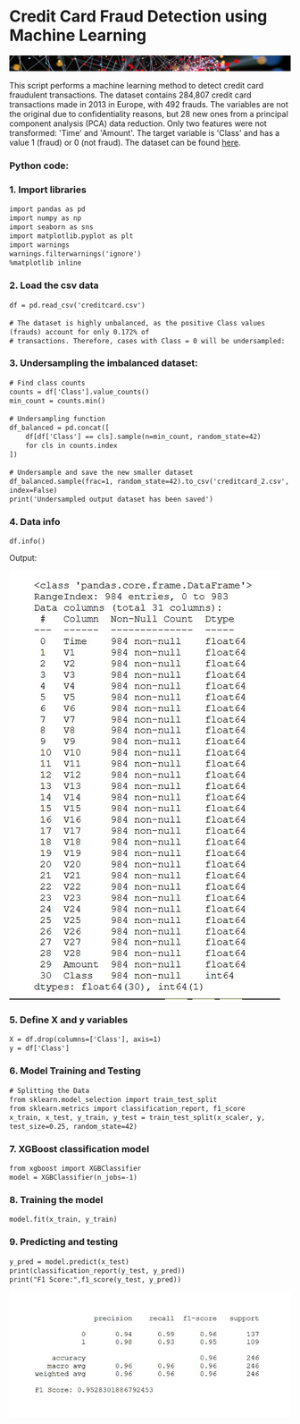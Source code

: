 # Credit Card Fraud Detection using Machine Learning

![Banner](docs/assets/images/banner_delgado4.jpg)

This script performs a machine learning method to detect credit card fraudulent transactions. 
The dataset contains 284,807 credit card transactions made in 2013 in Europe, with 492 frauds. The variables are not the original due to confidentiality reasons, but 28 new ones from a principal component analysis (PCA) data reduction. Only two features were not transformed: 'Time' and 'Amount'. The target variable is 'Class' and has a value 1 (fraud) or 0 (not fraud). The dataset can be found [here](https://tinyurl.com/4zvuh435/).

### Python code:

### 1. Import libraries
```
import pandas as pd
import numpy as np
import seaborn as sns
import matplotlib.pyplot as plt
import warnings
warnings.filterwarnings('ignore')
%matplotlib inline
```
### 2. Load the csv data
```
df = pd.read_csv('creditcard.csv')

# The dataset is highly unbalanced, as the positive Class values (frauds) account for only 0.172% of 
# transactions. Therefore, cases with Class = 0 will be undersampled:
```
### 3. Undersampling the imbalanced dataset:
```
# Find class counts
counts = df['Class'].value_counts()
min_count = counts.min()

# Undersampling function
df_balanced = pd.concat([
    df[df['Class'] == cls].sample(n=min_count, random_state=42)
    for cls in counts.index
])

# Undersample and save the new smaller dataset
df_balanced.sample(frac=1, random_state=42).to_csv('creditcard_2.csv', index=False)
print('Undersampled output dataset has been saved')
```
### 4. Data info
```
df.info()
```
Output:

![datainfo](docs/assets/images/datainfo.jpg)

### 5. Define X and y variables
```
X = df.drop(columns=['Class'], axis=1)
y = df['Class']
```
### 6. Model Training and Testing
```
# Splitting the Data
from sklearn.model_selection import train_test_split
from sklearn.metrics import classification_report, f1_score
x_train, x_test, y_train, y_test = train_test_split(x_scaler, y, test_size=0.25, random_state=42)
```
### 7. XGBoost classification model
```
from xgboost import XGBClassifier
model = XGBClassifier(n_jobs=-1)
```
### 8. Training the model
```
model.fit(x_train, y_train)
```
### 9. Predicting and testing
```
y_pred = model.predict(x_test)
print(classification_report(y_test, y_pred))
print("F1 Score:",f1_score(y_test, y_pred))
```
![Results](docs/assets/images/results.jpg)
